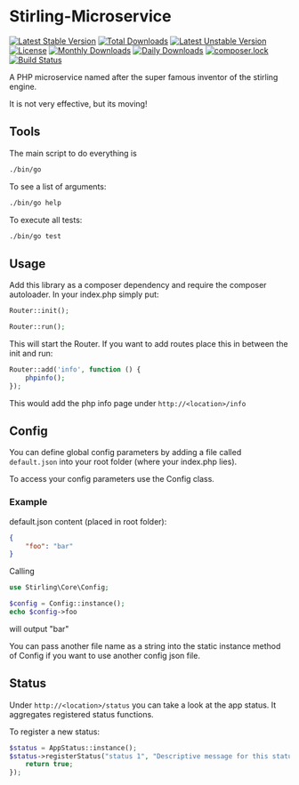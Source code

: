# Stirling-Microservice
[![Latest Stable Version](https://poser.pugx.org/meandor/stirling-microservice/v/stable)](https://packagist.org/packages/meandor/stirling-microservice)
[![Total Downloads](https://poser.pugx.org/meandor/stirling-microservice/downloads)](https://packagist.org/packages/meandor/stirling-microservice)
[![Latest Unstable Version](https://poser.pugx.org/meandor/stirling-microservice/v/unstable)](https://packagist.org/packages/meandor/stirling-microservice)
[![License](https://poser.pugx.org/meandor/stirling-microservice/license)](https://packagist.org/packages/meandor/stirling-microservice)
[![Monthly Downloads](https://poser.pugx.org/meandor/stirling-microservice/d/monthly)](https://packagist.org/packages/meandor/stirling-microservice)
[![Daily Downloads](https://poser.pugx.org/meandor/stirling-microservice/d/daily)](https://packagist.org/packages/meandor/stirling-microservice)
[![composer.lock](https://poser.pugx.org/meandor/stirling-microservice/composerlock)](https://packagist.org/packages/meandor/stirling-microservice)
[![Build Status](https://travis-ci.org/meandor/stirling-microservice.svg?branch=master)](https://travis-ci.org/meandor/stirling-microservice)

A PHP microservice named after the super famous inventor of the stirling engine.

It is not very effective, but its moving!

## Tools
The main script to do everything is
````bash
./bin/go
````

To see a list of arguments:
````bash
./bin/go help
````

To execute all tests:
````bash
./bin/go test
````

## Usage
Add this library as a composer dependency and require the composer
autoloader. In your index.php simply put:

````php
Router::init();

Router::run();
````
This will start the Router. If you want to add routes place this
in between the init and run:
 
````php
Router::add('info', function () {
    phpinfo();
});
````
This would add the php info page under `http://<location>/info`

## Config
You can define global config parameters by adding a file called ``default.json`` into your root folder (where your index.php lies).

To access your config parameters use the Config class.

### Example
default.json content (placed in root folder):
````json
{
    "foo": "bar"
}
````

Calling
````php
use Stirling\Core\Config;

$config = Config::instance();
echo $config->foo
````
will output "bar"

You can pass another file name as a string into the static instance
method of Config if you want to use another config json file.

## Status
Under `http://<location>/status` you can take a look at the app status. It aggregates
 registered status functions.
 
To register a new status:
````php
$status = AppStatus::instance();
$status->registerStatus("status 1", "Descriptive message for this status", function () {
    return true;
});
````